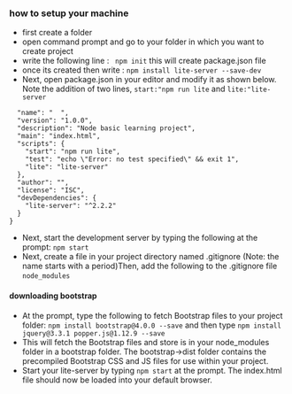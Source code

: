 ### how to setup your machine

* first create a folder
* open command prompt and go to your folder in which you want to create project
* write the following line :  ``` npm init``` this will create package.json file
* once its created then write : ```npm install lite-server --save-dev```
* Next, open package.json in your editor and modify it as shown below. Note the addition of two lines, ```start:"npm run lite``` and ```lite:"lite-server```
```{
  "name": "  ",
  "version": "1.0.0",
  "description": "Node basic learning project",
  "main": "index.html",
  "scripts": {
    "start": "npm run lite",
    "test": "echo \"Error: no test specified\" && exit 1",
    "lite": "lite-server"
  },
  "author": "",
  "license": "ISC",
  "devDependencies": {
    "lite-server": "^2.2.2"
  }
}
```
* Next, start the development server by typing the following at the prompt: ```npm start```
* Next, create a file in your project directory named .gitignore (Note: the name starts with a period)Then, add the following to the .gitignore file ```node_modules```

#### downloading bootstrap
* At the prompt, type the following to fetch Bootstrap files to your project folder: ```npm install bootstrap@4.0.0 --save``` and then type ```npm install jquery@3.3.1 popper.js@1.12.9 --save```
* This will fetch the Bootstrap files and store is in your node_modules folder in a bootstrap folder. The bootstrap->dist folder contains the precompiled Bootstrap CSS and JS files for use within your project.
* Start your lite-server by typing ```npm start``` at the prompt. The index.html file should now be loaded into your default browser.


